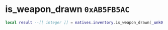 # is_weapon_drawn `0xAB5FB5AC`

```lua
local result --[[ integer ]] = natives.inventory.is_weapon_drawn(_unk0 --[[ integer ]])
```